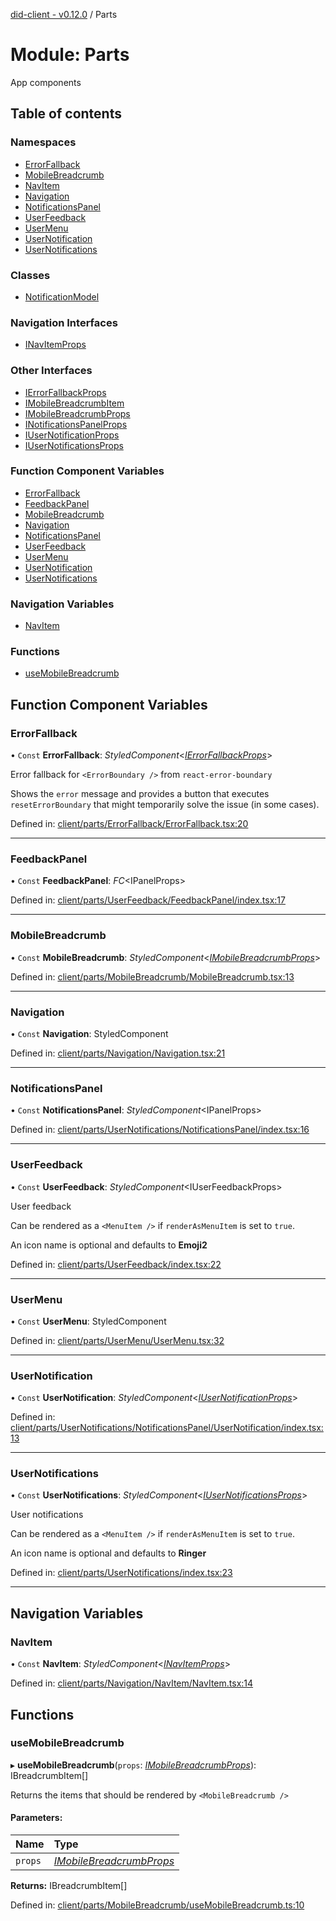 [did-client - v0.12.0](../README.md) / Parts

# Module: Parts

App components

## Table of contents

### Namespaces

- [ErrorFallback](parts.errorfallback.md)
- [MobileBreadcrumb](parts.mobilebreadcrumb.md)
- [NavItem](parts.navitem.md)
- [Navigation](parts.navigation.md)
- [NotificationsPanel](parts.notificationspanel.md)
- [UserFeedback](parts.userfeedback.md)
- [UserMenu](parts.usermenu.md)
- [UserNotification](parts.usernotification.md)
- [UserNotifications](parts.usernotifications.md)

### Classes

- [NotificationModel](../classes/parts.notificationmodel.md)

### Navigation Interfaces

- [INavItemProps](../interfaces/parts.inavitemprops.md)

### Other Interfaces

- [IErrorFallbackProps](../interfaces/parts.ierrorfallbackprops.md)
- [IMobileBreadcrumbItem](../interfaces/parts.imobilebreadcrumbitem.md)
- [IMobileBreadcrumbProps](../interfaces/parts.imobilebreadcrumbprops.md)
- [INotificationsPanelProps](../interfaces/parts.inotificationspanelprops.md)
- [IUserNotificationProps](../interfaces/parts.iusernotificationprops.md)
- [IUserNotificationsProps](../interfaces/parts.iusernotificationsprops.md)

### Function Component Variables

- [ErrorFallback](parts.md#errorfallback)
- [FeedbackPanel](parts.md#feedbackpanel)
- [MobileBreadcrumb](parts.md#mobilebreadcrumb)
- [Navigation](parts.md#navigation)
- [NotificationsPanel](parts.md#notificationspanel)
- [UserFeedback](parts.md#userfeedback)
- [UserMenu](parts.md#usermenu)
- [UserNotification](parts.md#usernotification)
- [UserNotifications](parts.md#usernotifications)

### Navigation Variables

- [NavItem](parts.md#navitem)

### Functions

- [useMobileBreadcrumb](parts.md#usemobilebreadcrumb)

## Function Component Variables

### ErrorFallback

• `Const` **ErrorFallback**: *StyledComponent*<[*IErrorFallbackProps*](../interfaces/parts.ierrorfallbackprops.md)\>

Error fallback for `<ErrorBoundary />`  from
`react-error-boundary`

Shows the `error` message and provides a
button that  executes `resetErrorBoundary` that might
temporarily solve the issue (in some cases).

Defined in: [client/parts/ErrorFallback/ErrorFallback.tsx:20](https://github.com/Puzzlepart/did/blob/dev/client/parts/ErrorFallback/ErrorFallback.tsx#L20)

___

### FeedbackPanel

• `Const` **FeedbackPanel**: *FC*<IPanelProps\>

Defined in: [client/parts/UserFeedback/FeedbackPanel/index.tsx:17](https://github.com/Puzzlepart/did/blob/dev/client/parts/UserFeedback/FeedbackPanel/index.tsx#L17)

___

### MobileBreadcrumb

• `Const` **MobileBreadcrumb**: *StyledComponent*<[*IMobileBreadcrumbProps*](../interfaces/parts.imobilebreadcrumbprops.md)\>

Defined in: [client/parts/MobileBreadcrumb/MobileBreadcrumb.tsx:13](https://github.com/Puzzlepart/did/blob/dev/client/parts/MobileBreadcrumb/MobileBreadcrumb.tsx#L13)

___

### Navigation

• `Const` **Navigation**: StyledComponent

Defined in: [client/parts/Navigation/Navigation.tsx:21](https://github.com/Puzzlepart/did/blob/dev/client/parts/Navigation/Navigation.tsx#L21)

___

### NotificationsPanel

• `Const` **NotificationsPanel**: *StyledComponent*<IPanelProps\>

Defined in: [client/parts/UserNotifications/NotificationsPanel/index.tsx:16](https://github.com/Puzzlepart/did/blob/dev/client/parts/UserNotifications/NotificationsPanel/index.tsx#L16)

___

### UserFeedback

• `Const` **UserFeedback**: *StyledComponent*<IUserFeedbackProps\>

User feedback

Can be rendered as a `<MenuItem />` if `renderAsMenuItem`
is set to `true`.

An icon name is optional and defaults to **Emoji2**

Defined in: [client/parts/UserFeedback/index.tsx:22](https://github.com/Puzzlepart/did/blob/dev/client/parts/UserFeedback/index.tsx#L22)

___

### UserMenu

• `Const` **UserMenu**: StyledComponent

Defined in: [client/parts/UserMenu/UserMenu.tsx:32](https://github.com/Puzzlepart/did/blob/dev/client/parts/UserMenu/UserMenu.tsx#L32)

___

### UserNotification

• `Const` **UserNotification**: *StyledComponent*<[*IUserNotificationProps*](../interfaces/parts.iusernotificationprops.md)\>

Defined in: [client/parts/UserNotifications/NotificationsPanel/UserNotification/index.tsx:13](https://github.com/Puzzlepart/did/blob/dev/client/parts/UserNotifications/NotificationsPanel/UserNotification/index.tsx#L13)

___

### UserNotifications

• `Const` **UserNotifications**: *StyledComponent*<[*IUserNotificationsProps*](../interfaces/parts.iusernotificationsprops.md)\>

User notifications

Can be rendered as a `<MenuItem />` if `renderAsMenuItem`
is set to `true`.

An icon name is optional and defaults to **Ringer**

Defined in: [client/parts/UserNotifications/index.tsx:23](https://github.com/Puzzlepart/did/blob/dev/client/parts/UserNotifications/index.tsx#L23)

___

## Navigation Variables

### NavItem

• `Const` **NavItem**: *StyledComponent*<[*INavItemProps*](../interfaces/parts.inavitemprops.md)\>

Defined in: [client/parts/Navigation/NavItem/NavItem.tsx:14](https://github.com/Puzzlepart/did/blob/dev/client/parts/Navigation/NavItem/NavItem.tsx#L14)

## Functions

### useMobileBreadcrumb

▸ **useMobileBreadcrumb**(`props`: [*IMobileBreadcrumbProps*](../interfaces/parts.imobilebreadcrumbprops.md)): IBreadcrumbItem[]

Returns the items that should be rendered by
`<MobileBreadcrumb />`

#### Parameters:

Name | Type |
:------ | :------ |
`props` | [*IMobileBreadcrumbProps*](../interfaces/parts.imobilebreadcrumbprops.md) |

**Returns:** IBreadcrumbItem[]

Defined in: [client/parts/MobileBreadcrumb/useMobileBreadcrumb.ts:10](https://github.com/Puzzlepart/did/blob/dev/client/parts/MobileBreadcrumb/useMobileBreadcrumb.ts#L10)
